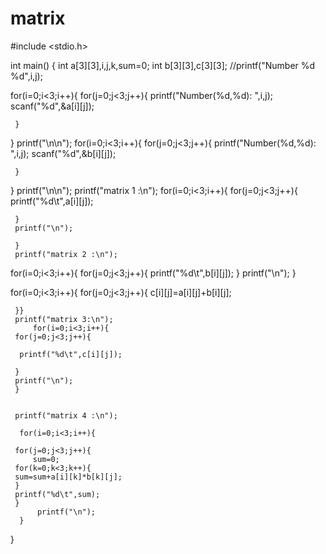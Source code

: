 # matrix
#include <stdio.h>

int main() {
 int a[3][3],i,j,k,sum=0;
 int b[3][3],c[3][3];
 //printf("Number %d %d",i,j);
 
 for(i=0;i<3;i++){
     for(j=0;j<3;j++){
         printf("Number(%d,%d): ",i,j);
         scanf("%d",&a[i][j]);
        
     }
 }
 printf("\n\n");
 for(i=0;i<3;i++){
     for(j=0;j<3;j++){
         printf("Number(%d,%d): ",i,j);
         scanf("%d",&b[i][j]);
        
     }
 }
 printf("\n\n");
 printf("matrix 1 :\n");
 for(i=0;i<3;i++){
     for(j=0;j<3;j++){
         printf("%d\t",a[i][j]);
        
     }
     printf("\n");
   
     }
     printf("matrix 2 :\n");
 for(i=0;i<3;i++){
     for(j=0;j<3;j++){
         printf("%d\t",b[i][j]);
     }
     printf("\n");
     }
     
 for(i=0;i<3;i++){
     for(j=0;j<3;j++){
         c[i][j]=a[i][j]+b[i][j];
         
     }}
     printf("matrix 3:\n");
         for(i=0;i<3;i++){
     for(j=0;j<3;j++){ 
     
      printf("%d\t",c[i][j]);
     
     }
     printf("\n");
     }
     
     
     printf("matrix 4 :\n");
     
      for(i=0;i<3;i++){
     
     for(j=0;j<3;j++){ 
         sum=0;
     for(k=0;k<3;k++){
     sum=sum+a[i][k]*b[k][j];
     }
     printf("%d\t",sum);
     }
          printf("\n");
      }
 
     
 
     

 
 }
